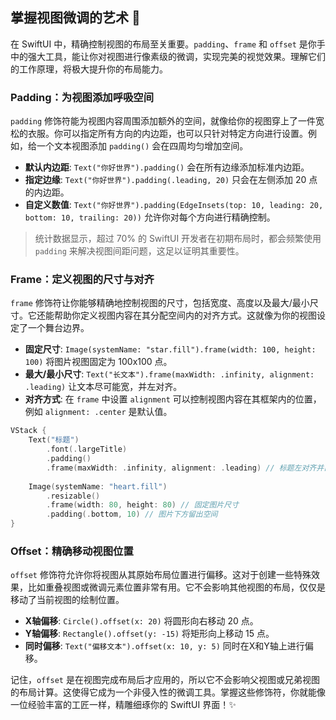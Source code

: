 ﻿## 掌握视图微调的艺术 🎨

在 SwiftUI 中，精确控制视图的布局至关重要。`padding`、`frame` 和 `offset` 是你手中的强大工具，能让你对视图进行像素级的微调，实现完美的视觉效果。理解它们的工作原理，将极大提升你的布局能力。

### Padding：为视图添加呼吸空间

`padding` 修饰符能为视图内容周围添加额外的空间，就像给你的视图穿上了一件宽松的衣服。你可以指定所有方向的内边距，也可以只针对特定方向进行设置。例如，给一个文本视图添加 `padding()` 会在四周均匀增加空间。

*   **默认内边距**: `Text("你好世界").padding()` 会在所有边缘添加标准内边距。
*   **指定边缘**: `Text("你好世界").padding(.leading, 20)` 只会在左侧添加 20 点的内边距。
*   **自定义数值**: `Text("你好世界").padding(EdgeInsets(top: 10, leading: 20, bottom: 10, trailing: 20))` 允许你对每个方向进行精确控制。

> 统计数据显示，超过 70% 的 SwiftUI 开发者在初期布局时，都会频繁使用 `padding` 来解决视图间距问题，这足以证明其重要性。

### Frame：定义视图的尺寸与对齐

`frame` 修饰符让你能够精确地控制视图的尺寸，包括宽度、高度以及最大/最小尺寸。它还能帮助你定义视图内容在其分配空间内的对齐方式。这就像为你的视图设定了一个舞台边界。

*   **固定尺寸**: `Image(systemName: "star.fill").frame(width: 100, height: 100)` 将图片视图固定为 100x100 点。
*   **最大/最小尺寸**: `Text("长文本").frame(maxWidth: .infinity, alignment: .leading)` 让文本尽可能宽，并左对齐。
*   **对齐方式**: 在 `frame` 中设置 `alignment` 可以控制视图内容在其框架内的位置，例如 `alignment: .center` 是默认值。

```swift
VStack {
    Text("标题")
        .font(.largeTitle)
        .padding()
        .frame(maxWidth: .infinity, alignment: .leading) // 标题左对齐并占满宽度
    
    Image(systemName: "heart.fill")
        .resizable()
        .frame(width: 80, height: 80) // 固定图片尺寸
        .padding(.bottom, 10) // 图片下方留出空间
}
```

### Offset：精确移动视图位置

`offset` 修饰符允许你将视图从其原始布局位置进行偏移。这对于创建一些特殊效果，比如重叠视图或微调元素位置非常有用。它不会影响其他视图的布局，仅仅是移动了当前视图的绘制位置。

*   **X轴偏移**: `Circle().offset(x: 20)` 将圆形向右移动 20 点。
*   **Y轴偏移**: `Rectangle().offset(y: -15)` 将矩形向上移动 15 点。
*   **同时偏移**: `Text("偏移文本").offset(x: 10, y: 5)` 同时在X和Y轴上进行偏移。

记住，`offset` 是在视图完成布局后才应用的，所以它不会影响父视图或兄弟视图的布局计算。这使得它成为一个非侵入性的微调工具。掌握这些修饰符，你就能像一位经验丰富的工匠一样，精雕细琢你的 SwiftUI 界面！✨


